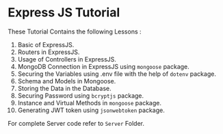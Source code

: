 # Express JS Tutorial

These Tutorial Contains the following Lessons :

1. Basic of ExpressJS.
2. Routers in ExpressJS.
3. Usage of Controllers in ExpressJS.
4. MongoDB Connection in ExpressJS using `mongoose` package.
5. Securing the Variables using .env file with the help of `dotenv` package.
6. Schema and Models in Mongoose.
7. Storing the Data in the Database.
8. Securing Password using `bcryptjs` package.
9. Instance and Virtual Methods in `mongoose` package.
10. Generating JWT token using `jsonwebtoken` package.

For complete Server code refer to `Server` Folder.
